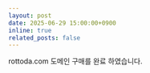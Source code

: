 ```yaml
---
layout: post
date: 2025-06-29 15:00:00+0900
inline: true
related_posts: false
---
```


rottoda.com 도메인 구매를 완료 하였습니다.
